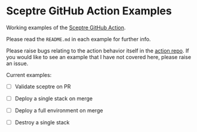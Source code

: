 # Sceptre GitHub Action Examples

Working examples of the [Sceptre GitHub Action](<https://github.com/Rurquhart/sceptre-action>).

Please read the `README.md` in each example for further info.

Please raise bugs relating to the action behavior itself in the [action repo](<https://github.com/Rurquhart/sceptre-action>). If you would like to see an example that I have not covered here, please raise an issue.

Current examples:

- [ ] Validate sceptre on PR
- [ ] Deploy a single stack on merge
- [ ] Deploy a full environment on merge
- [ ] Destroy a single stack

